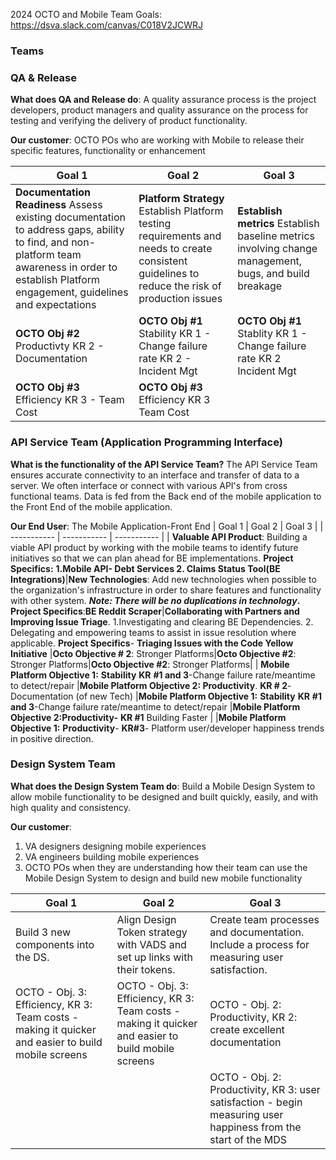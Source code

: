 2024 OCTO and Mobile Team Goals: https://dsva.slack.com/canvas/C018V2JCWRJ


### Teams

### **QA & Release**
**What does QA and Release do**: A quality assurance process is the project developers, product managers and quality assurance on the process for testing and verifying the delivery of product functionality.

**Our customer**: OCTO POs who are working with Mobile to release their specific features, functionality or enhancement 

| Goal 1 | Goal 2 | Goal 3 |
| ----------- | ----------- | ----------- |
| **Documentation Readiness** Assess existing documentation to address gaps, ability to find, and non-platform team awareness in order to establish Platform engagement, guidelines and expectations | **Platform Strategy**  Establish Platform testing requirements and needs to create consistent guidelines to reduce the risk of production issues | **Establish metrics**  Establish baseline metrics involving change management, bugs, and build breakage |
| **OCTO Obj #2** Productivty KR 2 - Documentation  | **OCTO Obj #1** Stability KR 1 - Change failure rate KR 2 - Incident Mgt  |  **OCTO Obj #1** Stablity KR 1 - Change failure rate KR 2 Incident Mgt | 
| **OCTO Obj #3** Efficiency KR 3 - Team Cost | **OCTO Obj #3** Efficiency KR 3 Team Cost |

### **API Service Team** (Application Programming Interface)
**What is the functionality of the API Service Team?**
The API Service Team ensures accurate connectivity to an interface and transfer of data to a server. We often interface or connect with various API's from cross functional teams. Data is fed from the Back end of the mobile application to the Front End of the mobile application.

**Our End User**: The Mobile Application-Front End
| Goal 1 | Goal 2 | Goal 3 |
| ----------- | ----------- | ----------- |
| **Valuable API Product**: Building a viable API product by working with the mobile teams to identify future initiatives so that we can plan ahead for BE implementations. **Project Specifics:** **1.Mobile API- Debt Services 2. Claims Status Tool(BE Integrations)**|**New Technologies**: Add new technologies when possible to the organization's infrastructure in order  to share features and functionality with other system. **_Note: There will be no duplications in technology_.**   **Project Specifics**:**BE Reddit Scraper**|**Collaborating with Partners and Improving Issue Triage**. 1.Investigating and clearing BE Dependencies. 2. Delegating and empowering teams to assist in issue resolution where applicable. **Project Specifics**- **Triaging Issues with the Code Yellow Initiative**
|**Octo Objective # 2**: Stronger Platforms|**Octo Objective #2**: Stronger Platforms|**Octo Objective #2**: Stronger Platforms| 
| **Mobile Platform Objective 1:** **Stability** **KR** **#1 and 3**-Change failure rate/meantime to detect/repair |**Mobile Platform Objective 2: Productivity**. **KR # 2**-Documentation (of new Tech) |**Mobile Platform Objective 1:** **Stability** **KR** **#1 and 3**-Change failure rate/meantime to detect/repair
|**Mobile Platform Objective 2:Productivity-** **KR #1** Building Faster  |   |**Mobile Platform Objective 1:** **Productivity**- **KR#3**- Platform user/developer happiness trends in positive direction. 


### **Design System Team**
**What does the Design System Team do**: Build a Mobile Design System to allow mobile functionality to be designed and built quickly, easily, and with high quality and consistency.

**Our customer**: 
1. VA designers designing mobile experiences
2. VA engineers building mobile experiences
3. OCTO POs when they are understanding how their team can use the Mobile Design System to design and build new mobile functionality

| Goal 1 | Goal 2 | Goal 3 |
| ----------- | ----------- | ----------- |
| Build 3 new components into the DS. | Align Design Token strategy with VADS and set up links with their tokens. | Create team processes and documentation.  Include a process for measuring user satisfaction. |
| OCTO - Obj. 3: Efficiency, KR 3: Team costs - making it quicker and easier to build mobile screens | OCTO - Obj. 3: Efficiency, KR 3: Team costs - making it quicker and easier to build mobile screens  | OCTO - Obj. 2: Productivity, KR 2: create excellent documentation |
|       |       | OCTO - Obj. 2: Productivity, KR 3: user satisfaction - begin measuring user happiness from the start of the MDS |
